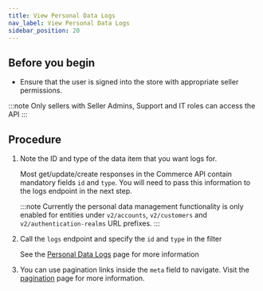 ```yaml
---
title: View Personal Data Logs
nav_label: View Personal Data Logs
sidebar_position: 20
---
```


## Before you begin

- Ensure that the user is signed into the store with appropriate seller permissions.

:::note
Only sellers with Seller Admins, Support and IT roles can access the API
:::

## Procedure

1. Note the ID and type of the data item that you want logs for.

    Most get/update/create responses in the Commerce API contain mandatory fields `id` and `type`. You will need to pass this information to the logs endpoint in the next step.

   :::note
   Currently the personal data management functionality is only enabled for entities under `v2/accounts`, `v2/customers` and `v2/authentication-realms` URL prefixes.
   :::

2. Call the `logs` endpoint and specify the `id` and `type` in the filter

   See the [Personal Data Logs](../docs/commerce-cloud/personal-data/personal-data-logs-api/get-personal-data-logs) page for more information

3. You can use pagination links inside the `meta` field to navigate. Visit the [pagination](../docs/commerce-cloud/api-overview/pagination) page for more information.
